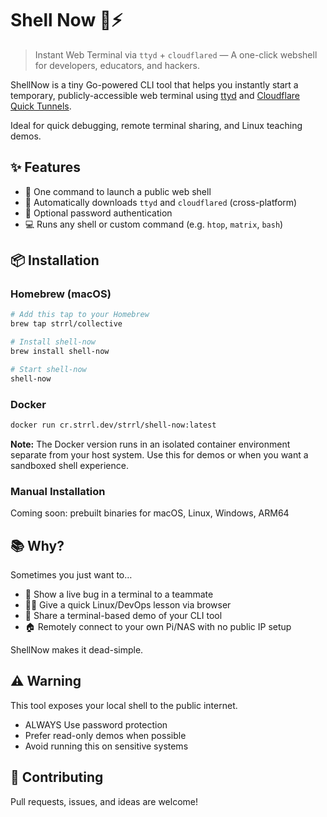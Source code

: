 
# Shell Now 🐚⚡

> Instant Web Terminal via `ttyd` + `cloudflared` — A one-click webshell for developers, educators, and hackers.

ShellNow is a tiny Go-powered CLI tool that helps you instantly start a temporary, publicly-accessible web terminal using [ttyd](https://github.com/tsl0922/ttyd) and [Cloudflare Quick Tunnels](https://developers.cloudflare.com/cloudflare-one/connections/connect-apps/trycloudflare/).

Ideal for quick debugging, remote terminal sharing, and Linux teaching demos.

## ✨ Features

- 🚀 One command to launch a public web shell
- 🧩 Automatically downloads `ttyd` and `cloudflared` (cross-platform)
- 🔐 Optional password authentication
- 💻 Runs any shell or custom command (e.g. `htop`, `matrix`, `bash`)

## 📦 Installation

### Homebrew (macOS)

```bash
# Add this tap to your Homebrew
brew tap strrl/collective

# Install shell-now
brew install shell-now

# Start shell-now
shell-now
```

### Docker

```bash
docker run cr.strrl.dev/strrl/shell-now:latest
```

**Note:** The Docker version runs in an isolated container environment separate from your host system. Use this for demos or when you want a sandboxed shell experience.

### Manual Installation

Coming soon: prebuilt binaries for macOS, Linux, Windows, ARM64

## 📚 Why?

Sometimes you just want to…

- 🔧 Show a live bug in a terminal to a teammate
- 👨‍🏫 Give a quick Linux/DevOps lesson via browser
- 🧪 Share a terminal-based demo of your CLI tool
- 🏠 Remotely connect to your own Pi/NAS with no public IP setup

ShellNow makes it dead-simple.

## ⚠️ Warning

This tool exposes your local shell to the public internet.

- ALWAYS Use password protection
- Prefer read-only demos when possible
- Avoid running this on sensitive systems

## 🙌 Contributing

Pull requests, issues, and ideas are welcome!
